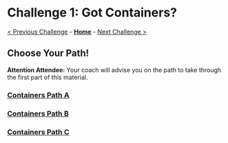 # Challenge 1: Got Containers?

[< Previous Challenge](./00-prereqs.md) - **[Home](../README.md)** - [Next Challenge >](./02-acr.md)

## Choose Your Path!
**Attention Attendee:**  Your coach will advise you on the path to take through the first part of this material.  

### [Containers Path A](01a-containers.md)
### [Containers Path B](02b-acr.md)
### [Containers Path C](02c-acr.md)
